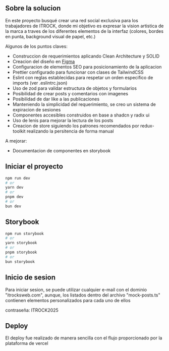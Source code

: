 ## Sobre la solucion

En este proyecto busqué crear una red social exclusiva para los trabajadores de ITROCK, donde mi objetivo es expresar la vision artistica de la marca a traves de los diferentes elementos de la interfaz (colores, bordes en punta, background visual de papel, etc.)

Algunos de los puntos claves:

- Construccion de requerimientos aplicando Clean Architecture y SOLID
- Creacion del diseño en [Figma](https://www.figma.com/design/xw89dGWQxuN3TRKjtQ0oRA/ITROCK-Social-media?node-id=0-1&p=f&t=SmrNK91yKoclYHUy-0)
- Configuracion de elementos SEO para posicionamiento de la aplicacion
- Prettier configurado para funcionar con clases de TailwindCSS
- Eslint con reglas establecidas para respetar un orden especifico de imports (ver .eslintrc.json)
- Uso de zod para validar estructura de objetos y formularios
- Posibilidad de crear posts y comentarios con imagenes
- Posibilidad de dar like a las publicaciones
- Manteniendo la simplicidad del requerimiento, se creo un sistema de expiracion de sesiones
- Componentes accesibles construidos en base a shadcn y radix ui
- Uso de lenis para mejorar la lectura de los posts
- Creacion de store siguiendo los patrones recomendados por redux-toolkit realizando la persitencia de forma manual

A mejorar:

- Documentacion de componentes en storybook

## Iniciar el proyecto

```bash
npm run dev
# or
yarn dev
# or
pnpm dev
# or
bun dev
```

## Storybook

```bash
npm run storybook
# or
yarn storybook
# or
pnpm storybook
# or
bun storybook
```

## Inicio de sesion

Para iniciar sesion, se puede utilizar cualquier e-mail con el dominio "itrocksweb.com", aunque, los listados dentro del archivo "mock-posts.ts" contienen elementos personalizados para cada uno de ellos

contraseña: ITROCK2025

## Deploy

El deploy fue realizado de manera sencilla con el flujo proporcionado por la plataforma de vercel
